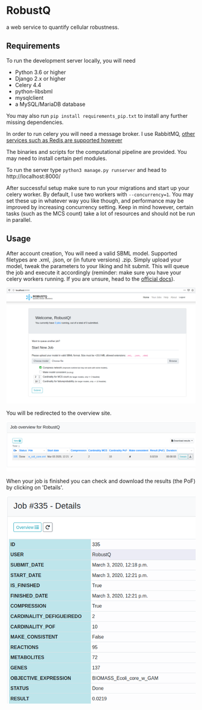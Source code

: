 # RobustQ

a web service to quantify cellular robustness. 

## Requirements

To run the development server locally, you will need
* Python 3.6 or higher
* Django 2.x or higher
* Celery 4.4
* python-libsbml
* mysqlclient
* a MySQL/MariaDB database

You may also run `pip install requirements_pip.txt` to install any further missing dependencies. 

In order to run celery you will need a message broker. I use RabbitMQ, [other services such as Redis are supported however](https://docs.celeryproject.org/en/latest/getting-started/brokers/)

The binaries and scripts for the computational pipeline are provided. You may need to install certain perl modules.

To run the server type `python3 manage.py runserver` and head to http://localhost:8000/

After successful setup make sure to run your migrations and start up your celery worker. By default, I use two workers with `--concurrency=1`. You may set these up in whatever way you like though, and performance may be improved by increasing concurrency setting. Keep in mind however, certain tasks (such as the MCS count) take a lot of resources and should not be run in parallel.

## Usage

After account creation, You will need a valid SBML model. Supported filetypes are .xml, .json, or (in future versions) .zip. Simply upload your model, tweak the parameters to your liking and hit submit. This will queue the job and execute it accordingly (reminder: make sure you have your celery workers running. If you are unsure, head to the [official docs](https://docs.celeryproject.org/en/latest/getting-started/)).

![Landing page](static/img/index.png?raw=true "Opening site")

You will be redirected to the overview site.

![Overview](static/img/overview.png?raw=true "Job Overview")

When your job is finished you can check and download the results (the PoF) by clicking on 'Details'.

![Details](static/img/results.png?raw=true "Job Results")


